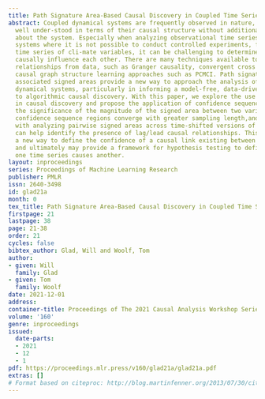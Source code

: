 ```yaml
---
title: Path Signature Area-Based Causal Discovery in Coupled Time Series
abstract: Coupled dynamical systems are frequently observed in nature, but often not
  well under-stood in terms of their causal structure without additional domain knowledge
  about the system. Especially when analyzing observational time series data of dynamical
  systems where it is not possible to conduct controlled experiments, for example
  time series of cli-mate variables, it can be challenging to determine how features
  causally influence each other. There are many techniques available to recover causal
  relationships from data, such as Granger causality, convergent cross mapping, and
  causal graph structure learning approaches such as PCMCI. Path signatures and their
  associated signed areas provide a new way to approach the analysis of causally linked
  dynamical systems, particularly in informing a model-free, data-driven approach
  to algorithmic causal discovery. With this paper, we explore the use of path signatures
  in causal discovery and propose the application of confidence sequences to analyze
  the significance of the magnitude of the signed area between two variables. These
  confidence sequence regions converge with greater sampling length,and in conjunction
  with analyzing pairwise signed areas across time-shifted versions of the time series,
  can help identify the presence of lag/lead causal relationships. This approach provides
  a new way to define the confidence of a causal link existing between two time series,
  and ultimately may provide a framework for hypothesis testing to define whether
  one time series causes another.
layout: inproceedings
series: Proceedings of Machine Learning Research
publisher: PMLR
issn: 2640-3498
id: glad21a
month: 0
tex_title: Path Signature Area-Based Causal Discovery in Coupled Time Series
firstpage: 21
lastpage: 38
page: 21-38
order: 21
cycles: false
bibtex_author: Glad, Will and Woolf, Tom
author:
- given: Will
  family: Glad
- given: Tom
  family: Woolf
date: 2021-12-01
address:
container-title: Proceedings of The 2021 Causal Analysis Workshop Series
volume: '160'
genre: inproceedings
issued:
  date-parts:
  - 2021
  - 12
  - 1
pdf: https://proceedings.mlr.press/v160/glad21a/glad21a.pdf
extras: []
# Format based on citeproc: http://blog.martinfenner.org/2013/07/30/citeproc-yaml-for-bibliographies/
---
```

